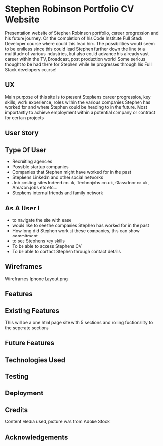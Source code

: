 # **Stephen Robinson Portfolio CV Website**

Presentation website of Stephen Robinson portfolio, career progression and his future journey. 
On the completion of his Code Institute Full Stack Developer course where could this lead him. The possibilities would seem to be endless since 
this could lead Stephen further down the line to a multitude of various industries, but also could advance his already vast career within the TV, 
Broadcast, post production world. Some serious thought to be had there for Stephen while he progresses through his Full Stack developers course!

## **UX**

Main purpose of this site is to present Stephens career progression, key skills, work experience, roles within the various companies Stephen has worked for
and where Stephen could be heading to in the future. Most importantly to achieve employment within a potential company or contract for certain projects

## **User Story**

## **Type Of User**

- Recruiting agencies
- Possible startup companies 
- Companies that Stephen might have worked for in the past 
- Stephens LinkedIn and other social networks
- Job posting sites Indeed.co.uk, Technojobs.co.uk, Glassdoor.co.uk, Amazon.jobs etc etc...
- Stephens internal friends and family network

## **As A User I**

- to navigate the site with ease 
- would like to see the companies Stephen has worked for in the past
- How long did Stephen work at these companies, this can show commitment 
- to see Stephens key skills 
- To be able to access Stephens CV
- To be able to contact Stephen through contact details 

## **Wireframes**

Wireframes Iphone Layout.png


## **Features**

## **Existing Features**

This will be a one html page site with 5 sections and rolling fuctionality to the seperate sections 

## **Future Features**

## **Technologies Used**

## **Testing**

## **Deployment**

## **Credits**

Content 
Media used, picture was from Adobe Stock

## **Acknowledgements**






